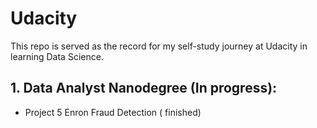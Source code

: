 # Udacity 

This repo is served as the record for my self-study journey at Udacity in learning Data Science.

## 1. Data Analyst Nanodegree (In progress):
 - Project 5 Enron Fraud Detection ( finished)
